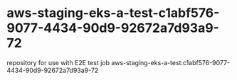 # aws-staging-eks-a-test-c1abf576-9077-4434-90d9-92672a7d93a9-72
repository for use with E2E test job aws-staging-eks-a-test:c1abf576-9077-4434-90d9-92672a7d93a9-72
